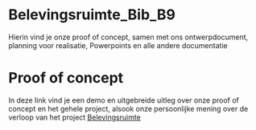 # Belevingsruimte_Bib_B9
Hierin vind je onze proof of concept, samen met ons ontwerpdocument, planning voor realisatie,
Powerpoints en alle andere documentatie

# Proof of concept
In deze link vind je een demo en uitgebreide uitleg over onze proof of concept en het gehele project, alsook onze persoonlijke mening over de verloop van het project
[Belevingsruimte](https://youtu.be/P5Nn8Wfkq68)
